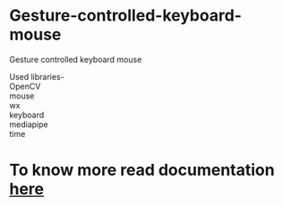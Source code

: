 # Gesture-controlled-keyboard-mouse
Gesture controlled keyboard mouse

Used libraries-
<br />OpenCV
<br />mouse
<br />wx
<br />keyboard
<br />mediapipe
<br />time
<br/>
# To know more read documentation [here](https://docs.google.com/document/d/1aSa_Mv0raawaPSm4AwRGtHYQ7T6YZIL5VXjRaFWbxGI/edit?usp=sharing)
